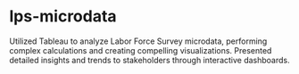# lps-microdata
Utilized Tableau to analyze Labor Force Survey microdata, performing complex calculations and creating compelling visualizations.
Presented detailed insights and trends to stakeholders through interactive dashboards.
